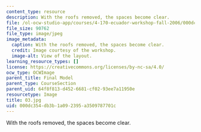 ```yaml
---
content_type: resource
description: With the roofs removed, the spaces become clear.
file: /ol-ocw-studio-app/courses/4-170-ecuador-workshop-fall-2006/000dc354db3b1a092395a3509787701c_03.jpg
file_size: 90762
file_type: image/jpeg
image_metadata:
  caption: With the roofs removed, the spaces become clear.
  credit: Image courtesy of the workshop.
  image-alt: View of the layout.
learning_resource_types: []
license: https://creativecommons.org/licenses/by-nc-sa/4.0/
ocw_type: OCWImage
parent_title: Final Model
parent_type: CourseSection
parent_uid: 64f8f813-d452-6681-cf02-93ee7a11950e
resourcetype: Image
title: 03.jpg
uid: 000dc354-db3b-1a09-2395-a3509787701c
---
```

With the roofs removed, the spaces become clear.
